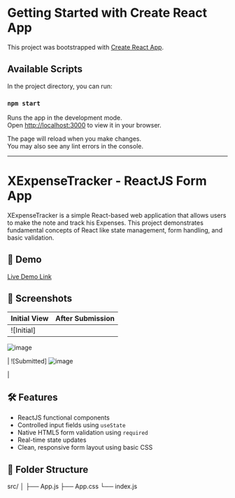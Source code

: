 # Getting Started with Create React App

This project was bootstrapped with [Create React App](https://github.com/facebook/create-react-app).

## Available Scripts

In the project directory, you can run:

### `npm start`

Runs the app in the development mode.\
Open [http://localhost:3000](http://localhost:3000) to view it in your browser.

The page will reload when you make changes.\
You may also see any lint errors in the console.

--------------------------------------------------------------------------------------------------------------------------

# XExpenseTracker - ReactJS Form App

XExpenseTracker is a simple React-based web application that allows users to make the note and track his Expenses. 
This project demonstrates fundamental concepts of React like state management, form handling, and basic validation.

## 🚀 Demo

[Live Demo Link](https://xexpensetracker-6vjztrona-kanishkas-projects-95e27a37.vercel.app/)

## 📸 Screenshots

| Initial View | After Submission |
|--------------|------------------|
| ![Initial]
![image](![image](https://github.com/user-attachments/assets/fae4473c-9515-4f8d-b20e-ebd5d2e3ac30)
)


| ![Submitted]
![image](![image](https://github.com/user-attachments/assets/b710973d-f886-44af-8a23-c5b0ec407726)
)

 |

## 🛠️ Features

- ReactJS functional components
- Controlled input fields using `useState`
- Native HTML5 form validation using `required`
- Real-time state updates
- Clean, responsive form layout using basic CSS

## 📂 Folder Structure
src/
│
├── App.js
├── App.css
└── index.js

